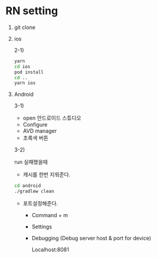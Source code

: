 # RN setting

1. git clone

2. ios

   2-1)

   ```bash
   yarn
   cd ios
   pod install
   cd ..
   yarn ios
   ```

3. Android

   3-1)

   - open 안드로이드 스튜디오
   - Configure
   - AVD manager 
   - 초록색 버튼

   3-2)

   run 실패했을때

   - 캐시를 한번 지워준다.

   ```bash
   cd android
   ./gradlew clean 
   ```

   - 포트설정해준다.

     - Command + m

     - Settings

     - Debugging (Debug server host & port for device)

       Localhost:8081